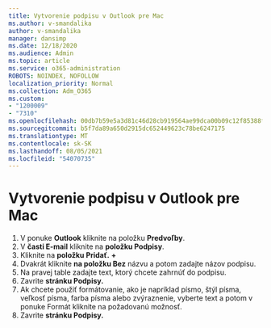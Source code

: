 ```yaml
---
title: Vytvorenie podpisu v Outlook pre Mac
ms.author: v-smandalika
author: v-smandalika
manager: dansimp
ms.date: 12/18/2020
ms.audience: Admin
ms.topic: article
ms.service: o365-administration
ROBOTS: NOINDEX, NOFOLLOW
localization_priority: Normal
ms.collection: Adm_O365
ms.custom:
- "1200009"
- "7310"
ms.openlocfilehash: 00db7b59e5a3d81c46d28cb919564ae99dca00b09c12f85388f5c419647dad01
ms.sourcegitcommit: b5f7da89a650d2915dc652449623c78be6247175
ms.translationtype: MT
ms.contentlocale: sk-SK
ms.lasthandoff: 08/05/2021
ms.locfileid: "54070735"
---
```

# <a name="create-a-signature-in-outlook-for-mac"></a>Vytvorenie podpisu v Outlook pre Mac

1.  V ponuke **Outlook** kliknite na položku **Predvoľby**.
2.  V **časti E-mail** kliknite na **položku Podpisy**.
3.  Kliknite na **položku Pridať.** **+**
4.  Dvakrát kliknite **na položku Bez** názvu a potom zadajte názov podpisu.
5.  Na pravej table zadajte text, ktorý chcete zahrnúť do podpisu.
6.  Zavrite **stránku Podpisy.**
7.  Ak chcete použiť formátovanie, ako je napríklad písmo, štýl písma, veľkosť písma, farba písma alebo zvýraznenie, vyberte text a potom v ponuke Formát kliknite na požadovanú možnosť.
8.  Zavrite **stránku Podpisy.**
